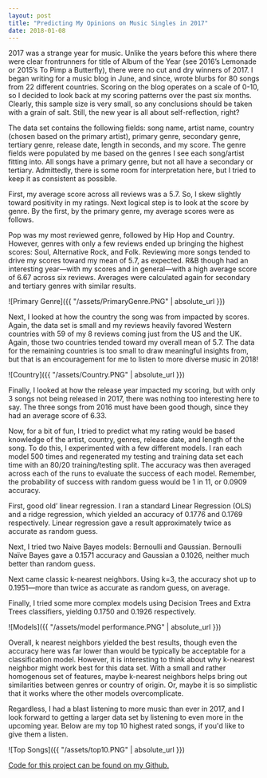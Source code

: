 ```yaml
---
layout: post
title: "Predicting My Opinions on Music Singles in 2017"
date: 2018-01-08
---
```

2017 was a strange year for music. Unlike the years before this where there were clear frontrunners for title of Album of the Year (see 2016’s Lemonade or 2015’s To Pimp a Butterfly), there were no cut and dry winners of 2017. I began writing for a music blog in June, and since, wrote blurbs for 80 songs from 22 different countries. Scoring on the blog operates on a scale of 0-10, so I decided to look back at my scoring patterns over the past six months. Clearly, this sample size is very small, so any conclusions should be taken with a grain of salt. Still, the new year is all about self-reflection, right?

The data set contains the following fields: song name, artist name, country (chosen based on the primary artist), primary genre, secondary genre, tertiary genre, release date, length in seconds, and my score. The genre fields were populated by me based on the genres I see each song/artist fitting into. All songs have a primary genre, but not all have a secondary or tertiary. Admittedly, there is some room for interpretation here, but I tried to keep it as consistent as possible.

First, my average score across all reviews was a 5.7. So, I skew slightly toward positivity in my ratings. Next logical step is to look at the score by genre. By the first, by the primary genre, my average scores were as follows.

Pop was my most reviewed genre, followed by Hip Hop and Country. However, genres with only a few reviews ended up bringing the highest scores: Soul, Alternative Rock, and Folk. Reviewing more songs tended to drive my scores toward my mean of 5.7, as expected. R&B though had an interesting year—with my scores and in general—with a high average score of 6.67 across six reviews.  Averages were calculated again for secondary and tertiary genres with similar results.

![Primary Genre]({{ "/assets/PrimaryGenre.PNG" | absolute_url }})
 
Next, I looked at how the country the song was from impacted by scores. Again, the data set is small and my reviews heavily favored Western countries with 59 of my 8 reviews coming just from the US and the UK. Again, those two countries tended toward my overall mean of 5.7. The data for the remaining countries is too small to draw meaningful insights from, but that is an encouragement for me to listen to more diverse music in 2018!

![Country]({{ "/assets/Country.PNG" | absolute_url }})



Finally, I looked at how the release year impacted my scoring, but with only 3 songs not being released in 2017, there was nothing too interesting here to say. The three songs from 2016 must have been good though, since they had an average score of 6.33.

Now, for a bit of fun, I tried to predict what my rating would be based knowledge of the artist, country, genres, release date, and length of the song. To do this, I experimented with a few different models. I ran each model 500 times and regenerated my testing and training data set each time with an 80/20 training/testing split. The accuracy was then averaged across each of the runs to evaluate the success of each model. Remember, the probability of success with random guess would be 1 in 11, or 0.0909 accuracy.

First, good old’ linear regression. I ran a standard Linear Regression (OLS) and a ridge regression, which yielded an accuracy of 0.1776 and 0.1769 respectively. Linear regression gave a result approximately twice as accurate as random guess.

Next, I tried two Naive Bayes models: Bernoulli and Gaussian. Bernoulli Naïve Bayes gave a 0.1571 accuracy and Gaussian a 0.1026, neither much better than random guess.

Next came classic k-nearest neighbors. Using k=3, the accuracy shot up to 0.1951—more than twice as accurate as random guess, on average.

Finally, I tried some more complex models using Decision Trees and Extra Trees classifiers, yielding 0.1750 and 0.1926 respectively.

![Models]({{ "/assets/model performance.PNG" | absolute_url }})



Overall, k nearest neighbors yielded the best results, though even the accuracy here was far lower than would be typically be acceptable for a classification model. However, it is interesting to think about why k-nearest neighbor might work best for this data set. With a small and rather homogenous set of features, maybe k-nearest neighbors helps bring out similarities between genres or country of origin. Or, maybe it is so simplistic that it works where the other models overcomplicate.

Regardless, I had a blast listening to more music than ever in 2017, and I look forward to getting a larger data set by listening to even more in the upcoming year. Below are my top 10 highest rated songs, if you'd like to give them a listen. 

![Top Songs]({{ "/assets/top10.PNG" | absolute_url }})


[Code for this project can be found on my Github.](https://github.com/ashleyajohn/musicof2017)
